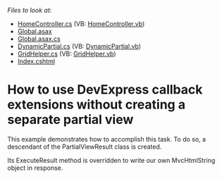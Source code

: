 <!-- default file list -->
*Files to look at*:

* [HomeController.cs](./CS/DynamicView/Controllers/HomeController.cs) (VB: [HomeController.vb](./VB/DynamicView/Controllers/HomeController.vb))
* [Global.asax](./CS/DynamicView/Global.asax)
* [Global.asax.cs](./CS/DynamicView/Global.asax.cs)
* [DynamicPartial.cs](./CS/DynamicView/Helpers/DynamicPartial.cs) (VB: [DynamicPartial.vb](./VB/DynamicView/Helpers/DynamicPartial.vb))
* [GridHelper.cs](./CS/DynamicView/Helpers/GridHelper.cs) (VB: [GridHelper.vb](./VB/DynamicView/Helpers/GridHelper.vb))
* [Index.cshtml](./CS/DynamicView/Views/Home/Index.cshtml)
<!-- default file list end -->
# How to use DevExpress callback extensions without creating a separate partial view


<p>This example demonstrates how to accomplish this task. To do so, a descendant of the PartialViewResult class is created. </p><p>Its ExecuteResult method is overridden to write our own MvcHtmlString object in response.</p>

<br/>


